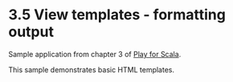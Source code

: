 # 3.5 View templates - formatting output

Sample application from chapter 3 of [Play for Scala](http://bit.ly/playscala).

This sample demonstrates basic HTML templates.